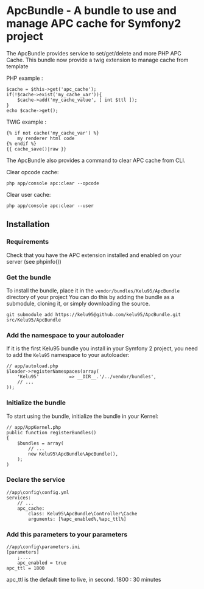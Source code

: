 ApcBundle - A bundle to use and manage APC cache for Symfony2 project
=====================================================================

The ApcBundle provides service to set/get/delete and more PHP APC Cache.
This bundle now provide a twig extension to manage cache from template

PHP example :

	$cache = $this->get('apc_cache');
	if(!$cache->exist('my_cache_var')){
		$cache->add('my_cache_value', [ int $ttl ]);
	}
	echo $cache->get();

TWIG example :

  	{% if not cache('my_cache_var') %}
 		my renderer html code
  	{% endif %}
 	{{ cache_save()|raw }}


The ApcBundle also provides a command to clear APC cache from CLI.

Clear opcode cache:
	
	php app/console apc:clear --opcode

Clear user cache:
	
	php app/console apc:clear --user


## Installation

### Requirements

Check that you have the APC extension installed and enabled on your server (see phpinfo())

### Get the bundle

To install the bundle, place it in the `vendor/bundles/Kelu95/ApcBundle` directory of your project
You can do this by adding the bundle as a submodule, cloning it, or simply downloading the source.

    git submodule add https://kelu95@github.com/kelu95/ApcBundle.git src/Kelu95/ApcBundle

### Add the namespace to your autoloader

If it is the first Kelu95 bundle you install in your Symfony 2 project, you
need to add the `Kelu95` namespace to your autoloader:

    // app/autoload.php
    $loader->registerNamespaces(array(
        'Kelu95'           => __DIR__.'/../vendor/bundles',
        // ...
    ));

### Initialize the bundle

To start using the bundle, initialize the bundle in your Kernel:
	
	// app/AppKernel.php
    public function registerBundles()
    {
        $bundles = array(
            // ...
            new Kelu95\ApcBundle\ApcBundle(),
        );
    )

### Declare the service

	//app\config\config.yml
	services: 
		// ...
	    apc_cache:
	        class: Kelu95\ApcBundle\Controller\Cache
	        arguments: [%apc_enabled%,%apc_ttl%]

### Add this parameters to your parameters
	//app\config\parameters.ini
	[parameters]
		;....
		apc_enabled = true
    apc_ttl = 1800

apc_ttl is the default time to live, in second. 1800 : 30 minutes
